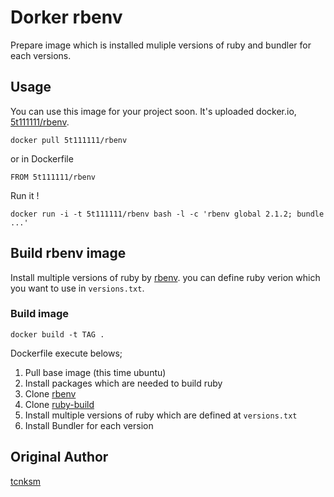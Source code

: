 # Dorker rbenv

Prepare image which is installed muliple versions of ruby and bundler for each versions. 

## Usage

You can use this image for your project soon. It's uploaded docker.io, [5t111111/rbenv](https://index.docker.io/u/5t111111/rbenv/).

```
docker pull 5t111111/rbenv
```

or in Dockerfile

```
FROM 5t111111/rbenv
```

Run it !

```
docker run -i -t 5t111111/rbenv bash -l -c 'rbenv global 2.1.2; bundle ...'
```


## Build rbenv image

Install multiple versions of ruby by [rbenv](https://github.com/sstephenson/rbenv). you can define ruby verion which you want to use in `versions.txt`.


### Build image

```
docker build -t TAG .
```

Dockerfile execute belows;

1. Pull base image (this time ubuntu)
2. Install packages which are needed to build ruby
3. Clone [rbenv](https://github.com/sstephenson/rbenv)
4. Clone [ruby-build](https://github.com/sstephenson/ruby-build)
5. Install multiple versions of ruby which are defined at `versions.txt`
6. Install Bundler for each version

## Original Author

[tcnksm](https://twitter.com/deeeet)
